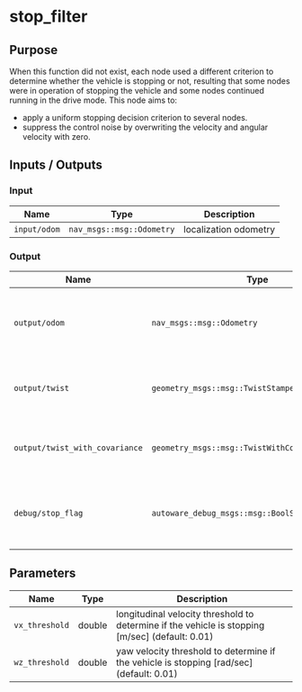 # stop_filter

## Purpose

When this function did not exist, each node used a different criterion to determine whether the vehicle is stopping or not, resulting that some nodes were in operation of stopping the vehicle and some nodes continued running in the drive mode.
This node aims to:
* apply a uniform stopping decision criterion to several nodes.
* suppress the control noise by overwriting the velocity and angular velocity with zero.

## Inputs / Outputs
### Input

| Name         | Type                      | Description           |
|--------------|---------------------------|-----------------------|
| `input/odom` | `nav_msgs::msg::Odometry` | localization odometry |

### Output

| Name                           | Type                                             | Description                                              |
|--------------------------------|--------------------------------------------------|----------------------------------------------------------|
| `output/odom`                  | `nav_msgs::msg::Odometry`                        | odometry with suppressed longitudinal and yaw twist      |
| `output/twist`                 | `geometry_msgs::msg::TwistStamped`               | twist with suppressed longitudinal and yaw twist         |
| `output/twist_with_covariance` | `geometry_msgs::msg::TwistWithCovarianceStamped` | twist with suppressed longitudinal and yaw twist         |
| `debug/stop_flag`              | `autoware_debug_msgs::msg::BoolStamped`          | flag to represent whether the vehicle is stopping or not |

## Parameters

| Name           | Type   | Description                                                                                      |
|----------------|--------|--------------------------------------------------------------------------------------------------|
| `vx_threshold` | double | longitudinal velocity threshold to determine if the vehicle is stopping [m/sec] (default: 0.01)   |
| `wz_threshold` | double | yaw velocity threshold to determine if the vehicle is stopping [rad/sec] (default: 0.01)          |
